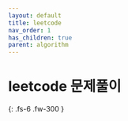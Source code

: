 ```yaml
---
layout: default
title: leetcode
nav_order: 1
has_children: true
parent: algorithm
---
```


# leetcode 문제풀이

{: .fs-6 .fw-300 }
